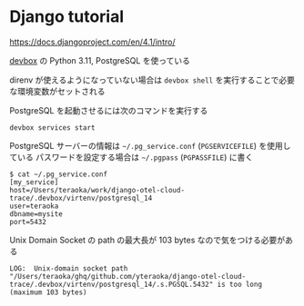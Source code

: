 # Django tutorial

https://docs.djangoproject.com/en/4.1/intro/

[devbox](https://www.jetpack.io/devbox/docs/) の Python 3.11, PostgreSQL を使っている

direnv が使えるようになっていない場合は `devbox shell` を実行することで必要な環境変数がセットされる

PostgreSQL を起動させるには次のコマンドを実行する

```
devbox services start
```

PostgreSQL サーバーの情報は `~/.pg_service.conf` (`PGSERVICEFILE`) を使用している
パスワードを設定する場合は `~/.pgpass` (`PGPASSFILE`) に書く

```
$ cat ~/.pg_service.conf
[my_service]
host=/Users/teraoka/work/django-otel-cloud-trace/.devbox/virtenv/postgresql_14
user=teraoka
dbname=mysite
port=5432
```

Unix Domain Socket の path の最大長が 103 bytes なので気をつける必要がある

```
LOG:  Unix-domain socket path "/Users/teraoka/ghq/github.com/yteraoka/django-otel-cloud-trace/.devbox/virtenv/postgresql_14/.s.PGSQL.5432" is too long (maximum 103 bytes)
```
